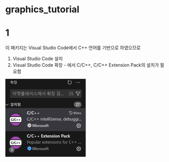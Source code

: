 # graphics_tutorial


# 1
이 패키지는 Visual Studio Code에서 C++ 언어를 기반으로 하였으므로

1. Visual Studio Code 설치
2. Visual Studio Code 확장 - 에서 C/C++, C/C++ Extension Pack의 설치가 필요함
   
![확장팩 설치](https://github.com/crator99/graphics_tutorial/blob/main/screenshots/extension.png)
